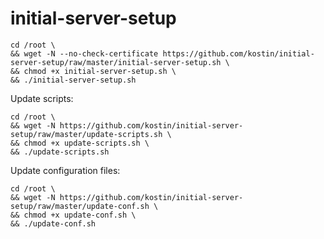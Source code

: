 # initial-server-setup
```
cd /root \
&& wget -N --no-check-certificate https://github.com/kostin/initial-server-setup/raw/master/initial-server-setup.sh \
&& chmod +x initial-server-setup.sh \
&& ./initial-server-setup.sh
```

Update scripts:
```
cd /root \
&& wget -N https://github.com/kostin/initial-server-setup/raw/master/update-scripts.sh \
&& chmod +x update-scripts.sh \
&& ./update-scripts.sh
```

Update configuration files:
```
cd /root \
&& wget -N https://github.com/kostin/initial-server-setup/raw/master/update-conf.sh \
&& chmod +x update-conf.sh \
&& ./update-conf.sh
```
